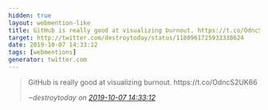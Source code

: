 ```yaml
---
hidden: true
layout: webmention-like
title: GitHub is really good at visualizing burnout. https://t.co/OdncS2UK66
target: http://twitter.com/destroytoday/status/1180961725933338624
date: 2019-10-07 14:33:12
tags: [webmentions]
generator: twitter.com
---
```




<blockquote class="external-citation">
  <p>
    GitHub is really good at visualizing burnout. https://t.co/OdncS2UK66
  </p>
  <cite>‒<span class="p-author p-name">destroytoday</span>
    on
    <a href="http://twitter.com/destroytoday/status/1180961725933338624" rel="external nofollow" target="_blank">2019-10-07 14:33:12</a>
  </cite>
</blockquote>



